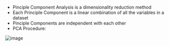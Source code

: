 * Pinciple Component Analysis is a dimensionality reduction method
* Each Principle Component is a linear combination of all the variables in a dataset
* Pinciple Components are independent with each other
* PCA Procedure:

![image](https://user-images.githubusercontent.com/60442877/193083709-939df7d8-43f2-4bd3-905b-dedd06451717.png)
 
